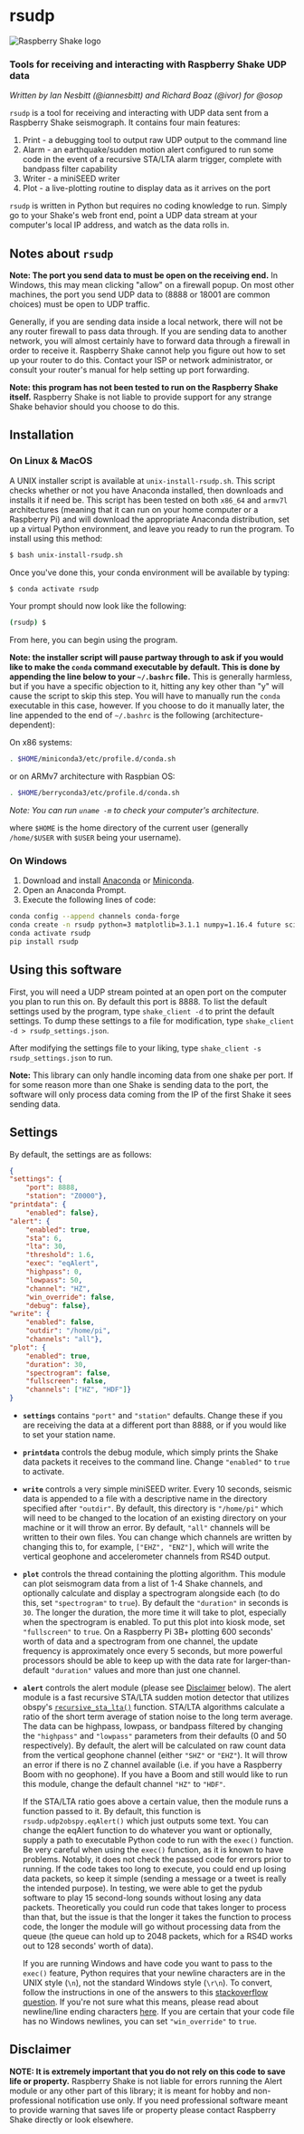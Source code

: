 # rsudp
![Raspberry Shake logo](doc_imgs/raspbery-shake-logo-2x.png)

### Tools for receiving and interacting with Raspberry Shake UDP data
*Written by Ian Nesbitt (@iannesbitt) and Richard Boaz (@ivor) for @osop*  

`rsudp` is a tool for receiving and interacting with UDP data sent from a Raspberry Shake seismograph. It contains four main features:
1. Print - a debugging tool to output raw UDP output to the command line
2. Alarm - an earthquake/sudden motion alert configured to run some code in the event of a recursive STA/LTA alarm trigger, complete with bandpass filter capability
3. Writer - a miniSEED writer
4. Plot - a live-plotting routine to display data as it arrives on the port

`rsudp` is written in Python but requires no coding knowledge to run. Simply go to your Shake's web front end, point a UDP data stream at your computer's local IP address, and watch as the data rolls in.

## Notes about `rsudp`

**Note: The port you send data to must be open on the receiving end.** In Windows, this may mean clicking "allow" on a firewall popup. On most other machines, the port you send UDP data to (8888 or 18001 are common choices) must be open to UDP traffic.

Generally, if you are sending data inside a local network, there will not be any router firewall to pass data through. If you are sending data to another network, you will almost certainly have to forward data through a firewall in order to receive it. Raspberry Shake cannot help you figure out how to set up your router to do this. Contact your ISP or network administrator, or consult your router's manual for help setting up port forwarding.

**Note: this program has not been tested to run on the Raspberry Shake itself.** Raspberry Shake is not liable to provide support for any strange Shake behavior should you choose to do this.


## Installation

### On Linux & MacOS

A UNIX installer script is available at `unix-install-rsudp.sh`. This script checks whether or not you have Anaconda installed, then downloads and installs it if need be. This script has been tested on both `x86_64` and `armv7l` architectures (meaning that it can run on your home computer or a Raspberry Pi) and will download the appropriate Anaconda distribution, set up a virtual Python environment, and leave you ready to run the program. To install using this method:

```bash
$ bash unix-install-rsudp.sh
```

Once you've done this, your conda environment will be available by typing:
```bash
$ conda activate rsudp
```
Your prompt should now look like the following:
```bash
(rsudp) $
```
From here, you can begin using the program.

**Note: the installer script will pause partway through to ask if you would like to make the `conda` command executable by default. This is done by appending the line below to your `~/.bashrc` file.** This is generally harmless, but if you have a specific objection to it, hitting any key other than "y" will cause the script to skip this step. You will have to manually run the `conda` executable in this case, however. If you choose to do it manually later, the line appended to the end of `~/.bashrc` is the following (architecture-dependent):

On x86 systems:
```bash
. $HOME/miniconda3/etc/profile.d/conda.sh
```
or on ARMv7 architecture with Raspbian OS:
```bash
. $HOME/berryconda3/etc/profile.d/conda.sh
```
*Note: You can run `uname -m` to check your computer's architecture.*

where `$HOME` is the home directory of the current user (generally `/home/$USER` with `$USER` being your username).

### On Windows

1. Download and install [Anaconda](https://www.anaconda.com/distribution/#windows) or [Miniconda](https://docs.conda.io/en/latest/miniconda.html).
2. Open an Anaconda Prompt.
3. Execute the following lines of code:

```bash
conda config --append channels conda-forge
conda create -n rsudp python=3 matplotlib=3.1.1 numpy=1.16.4 future scipy lxml sqlalchemy obspy
conda activate rsudp
pip install rsudp
```
## Using this software

First, you will need a UDP stream pointed at an open port on the computer you plan to run this on. By default this port is 8888. To list the default settings used by the program, type `shake_client -d` to print the default settings. To dump these settings to a file for modification, type `shake_client -d > rsudp_settings.json`.

After modifying the settings file to your liking, type `shake_client -s rsudp_settings.json` to run.

**Note:** This library can only handle incoming data from one shake per port. If for some reason more than one Shake is sending data to the port, the software will only process data coming from the IP of the first Shake it sees sending data.

## Settings

By default, the settings are as follows:

```json
{
"settings": {
	"port": 8888,
	"station": "Z0000"},
"printdata": {
	"enabled": false},
"alert": {
	"enabled": true,
	"sta": 6,
	"lta": 30,
	"threshold": 1.6,
	"exec": "eqAlert",
	"highpass": 0,
	"lowpass": 50,
	"channel": "HZ",
	"win_override": false,
	"debug": false},
"write": {
	"enabled": false,
	"outdir": "/home/pi",
	"channels": "all"},
"plot": {
	"enabled": true,
	"duration": 30,
	"spectrogram": false,
	"fullscreen": false,
	"channels": ["HZ", "HDF"]}
}
```

- **`settings`** contains `"port"` and `"station"` defaults. Change these if you are receiving the data at a different port than 8888, or if you would like to set your station name.

- **`printdata`** controls the debug module, which simply prints the Shake data packets it receives to the command line. Change `"enabled"` to `true` to activate.

- **`write`** controls a very simple miniSEED writer. Every 10 seconds, seismic data is appended to a file with a descriptive name in the directory specified after `"outdir"`. By default, this directory is `"/home/pi"` which will need to be changed to the location of an existing directory on your machine or it will throw an error. By default, `"all"` channels will be written to their own files. You can change which channels are written by changing this to, for example, `["EHZ", "ENZ"]`, which will write the vertical geophone and accelerometer channels from RS4D output.

- **`plot`** controls the thread containing the plotting algorithm. This module can plot seismogram data from a list of 1-4 Shake channels, and optionally calculate and display a spectrogram alongside each (to do this, set `"spectrogram"` to `true`). By default the `"duration"` in seconds is `30`. The longer the duration, the more time it will take to plot, especially when the spectrogram is enabled. To put this plot into kiosk mode, set `"fullscreen"` to `true`. On a Raspberry Pi 3B+ plotting 600 seconds' worth of data and a spectrogram from one channel, the update frequency is approximately once every 5 seconds, but more powerful processors should be able to keep up with the data rate for larger-than-default `"duration"` values and more than just one channel.

- **`alert`** controls the alert module (please see [Disclaimer](#disclaimer) below). The alert module is a fast recursive STA/LTA sudden motion detector that utilizes obspy's [`recursive_sta_lta()`](https://docs.obspy.org/tutorial/code_snippets/trigger_tutorial.html#recursive-sta-lta) function. STA/LTA algorithms calculate a ratio of the short term average of station noise to the long term average. The data can be highpass, lowpass, or bandpass filtered by changing the `"highpass"` and `"lowpass"` parameters from their defaults (0 and 50 respectively). By default, the alert will be calculated on raw count data from the vertical geophone channel (either `"SHZ"` or `"EHZ"`). It will throw an error if there is no Z channel available (i.e. if you have a Raspberry Boom with no geophone). If you have a Boom and still would like to run this module, change the default channel `"HZ"` to `"HDF"`.

  If the STA/LTA ratio goes above a certain value, then the module runs a function passed to it. By default, this function is `rsudp.udp2obspy.eqAlert()` which just outputs some text. You can change the eqAlert function to do whatever you want or optionally, supply a path to executable Python code to run with the `exec()` function. Be very careful when using the `exec()` function, as it is known to have problems. Notably, it does not check the passed code for errors prior to running. If the code takes too long to execute, you could end up losing data packets, so keep it simple (sending a message or a tweet is really the intended purpose). In testing, we were able to get the pydub software to play 15 second-long sounds without losing any data packets. Theoretically you could run code that takes longer to process than that, but the issue is that the longer it takes the function to process code, the longer the module will go without processing data from the queue (the queue can hold up to 2048 packets, which for a RS4D works out to 128 seconds' worth of data).

  If you are running Windows and have code you want to pass to the `exec()` feature, Python requires that your newline characters are in the UNIX style (`\n`), not the standard Windows style (`\r\n`). To convert, follow the instructions in one of the answers to this [stackoverflow question](https://stackoverflow.com/questions/17579553/windows-command-to-convert-unix-line-endings). If you're not sure what this means, please read about newline/line ending characters [here](https://en.wikipedia.org/wiki/Newline). If you are certain that your code file has no Windows newlines, you can set `"win_override"` to `true`.

## Disclaimer

**NOTE: It is extremely important that you do not rely on this code to save life or property.** Raspberry Shake is not liable for errors running the Alert module or any other part of this library; it is meant for hobby and non-professional notification use only. If you need professional software meant to provide warning that saves life or property please contact Raspberry Shake directly or look elsewhere.

